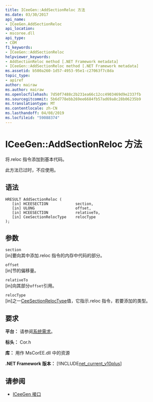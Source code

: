 ```yaml
---
title: ICeeGen::AddSectionReloc 方法
ms.date: 03/30/2017
api_name:
- ICeeGen.AddSectionReloc
api_location:
- mscoree.dll
api_type:
- COM
f1_keywords:
- ICeeGen::AddSectionReloc
helpviewer_keywords:
- AddSectionReloc method [.NET Framework metadata]
- ICeeGen::AddSectionReloc method [.NET Framework metadata]
ms.assetid: b500a260-1d57-4953-95e1-c27063f7c8da
topic_type:
- apiref
author: mairaw
ms.author: mairaw
ms.openlocfilehash: 7d50f7488c2b231ea66c12cc4903469d9e2337fb
ms.sourcegitcommit: 5b6d778ebb269ee6684fb57ad69a8c28b06235b9
ms.translationtype: MT
ms.contentlocale: zh-CN
ms.lasthandoff: 04/08/2019
ms.locfileid: "59088374"
---
```

# <a name="iceegenaddsectionreloc-method"></a>ICeeGen::AddSectionReloc 方法
将.reloc 指令添加到基本代码。  
  
 此方法已过时，不应使用。  
  
## <a name="syntax"></a>语法  
  
```  
HRESULT AddSectionReloc (  
   [in] HCEESECTION            section,  
   [in] ULONG                  offset,  
   [in] HCEESECTION            relativeTo,   
   [in] CeeSectionRelocType    relocType  
);  
```  
  
## <a name="parameters"></a>参数  
 `section`  
 [in]要向其中添加.reloc 指令的内存中代码的部分。  
  
 `offset`  
 [in]节的偏移量。  
  
 `relativeTo`  
 [in]向其部分`offset`引用。  
  
 `relocType`  
 [in]之一[CeeSectionRelocType](../../../../docs/framework/unmanaged-api/metadata/ceesectionreloctype-enumeration.md)值，它指示.reloc 指令，若要添加的类型。  
  
## <a name="requirements"></a>要求  
 **平台：** 请参阅[系统需求](../../../../docs/framework/get-started/system-requirements.md)。  
  
 **标头：** Cor.h  
  
 **库：** 用作 MsCorEE.dll 中的资源  
  
 **.NET Framework 版本：** [!INCLUDE[net_current_v10plus](../../../../includes/net-current-v10plus-md.md)]  
  
## <a name="see-also"></a>请参阅

- [ICeeGen 接口](../../../../docs/framework/unmanaged-api/metadata/iceegen-interface.md)

